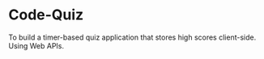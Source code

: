 # Code-Quiz
To build a timer-based quiz application that stores high scores client-side. Using Web APIs.
